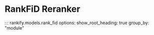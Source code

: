 # RankFiD Reranker

::: rankify.models.rank_fid
options:
    show_root_heading: true
    group_by: "module"